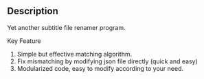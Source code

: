 ## Description

Yet another subtitle file renamer program.

Key Feature

1. Simple but effective matching algorithm.
2. Fix mismatching by modifying json file directly (quick and easy)
3. Modularized code, easy to modify according to your need.
